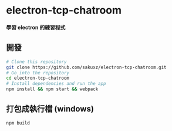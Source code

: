 # electron-tcp-chatroom

**學習 electron 的練習程式**

## 開發

```bash
# Clone this repository
git clone https://github.com/sakuxz/electron-tcp-chatroom.git
# Go into the repository
cd electron-tcp-chatroom
# Install dependencies and run the app
npm install && npm start && webpack
```

## 打包成執行檔 (windows)

```bash
npm build
```

